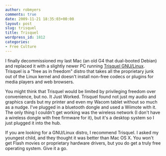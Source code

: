 ```yaml
---
author: robmyers
comments: true
date: 2009-11-21 18:35:03+00:00
layout: post
slug: trisquel
title: Trisquel
wordpress_id: 1812
categories:
- Free Culture
---
```


I finally decommissioned my last Mac (an old G4 that dual-booted Debian) and replaced it with a slightly newer PC running [Trisquel GNU/Linux](http://trisquel.info/). Trisquel is a "free as in freedom" distro that takes all the proprietary junk out of the Linux kernel and doesn't install non-free codecs or plugins for media players and web browsers.   
  
You might think that Trisquel would be limited by privileging freedom over convenience, but no. It Just Worked. Trisquel found not just my audio and graphics cards but my printer and even my Wacom tablet without so much as a nudge. I've plugged in a bluetooth dongle and used a Wiimote with it. The only thing I couldn't get working was the wireless network (I don't have a wireless dongle with free firmware for it), but it's a desktop system so I just plugged it into the hub.  
  
If you are looking for a GNU/Linux distro, I recommend Trisquel. I asked my youngest child, and they thought it was better than Mac OS X. You won't get Flash movies or proprietary hardware drivers, but you do get a truly free operating system. Give it a go.   


